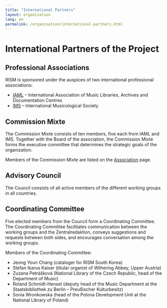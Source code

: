 ```yaml
---
title: "International Partners"
layout: organisation
lang: en
permalink: /organisation/international-partners.html
---
```


# International Partners of the Project

## Professional Associations

RISM is sponsored under the auspices of two international professional associations:

* [IAML](http://www.iaml.info/ "IAML") – International Association of Music Libraries, Archives and Documentation Centres
* [IMS](http://www.ims-online.ch/ "IMS") – International Musicological Society

## Commission Mixte

The Commission Mixte consists of ten members, five each from IAML and IMS. Together with the Board of the association, the Commission Mixte forms the executive committee that determines the strategic goals of the organization.

Members of the Commission Mixte are listed on the [Association](/organisation/the-association.html) page.

## Advisory Council

The Council consists of all active members of the different working groups in all countries.

## Coordinating Committee

Five elected members from the Council form a Coordinating Committee. The Coordinating Committee facilitates communication between the working groups and the Zentralredaktion, conveys suggestions and requests between both sides, and encourages conversation among the working groups.

Members of the Coordinating Committee:

* Jeong Youn Chang (cataloger for RISM South Korea)
* Stefan Ikarus Kaiser (titular organist of Wilhering Abbey, Upper Austria)
* Zuzana Petrášková (National Library of the Czech Republic, head of the Department of Music)
* Roland Schmidt-Hensel (deputy head of the Music Department at the Staatsbibliothek zu Berlin – Preußischer Kulturbesitz)
* Sonia Wronkowska (head of the Polona Development Unit at the National Library of Poland)
